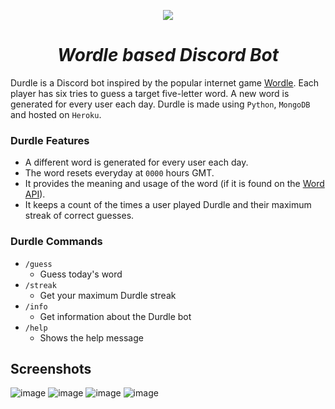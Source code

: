 <p align = "center">
 <img src = "https://user-images.githubusercontent.com/58616444/152303739-40c006a3-86cb-4f6e-83f9-c4e1b0f0ac0b.png">
</p>

<h1 align = "center"><i>Wordle based Discord Bot</i></h1>

Durdle is a Discord bot inspired by the popular internet game [Wordle](https://powerlanguage.co.uk/wordle/). Each player has six tries to guess a target five-letter word. A new word is generated for every user each day. Durdle is made using `Python`, `MongoDB` and hosted on `Heroku`.

### Durdle Features
- A different word is generated for every user each day.
- The word resets everyday at `0000` hours GMT.
- It provides the meaning and usage of the word (if it is found on the [Word API](https://dictionaryapi.dev/)).
- It keeps a count of the times a user played Durdle and their maximum streak of correct guesses.

### Durdle Commands
- `/guess`
  - Guess today's word
- `/streak`
  - Get your maximum Durdle streak
- `/info`
  - Get information about the Durdle bot
- `/help`
  - Shows the help message

## Screenshots

![image](https://user-images.githubusercontent.com/58616444/152305881-2b48bea4-f052-43fd-b495-2b65246c77c4.png)
![image](https://user-images.githubusercontent.com/58616444/152305977-4173891b-7687-4c5f-8ad7-c147acb4aa3b.png)
![image](https://user-images.githubusercontent.com/58616444/152308668-5733dd9e-0eea-449c-a637-9c7505daff46.png)
![image](https://user-images.githubusercontent.com/58616444/152308774-e1e2fb7d-766e-4f63-baa9-751b736931be.png)
